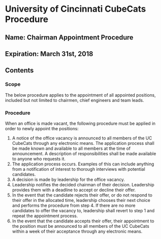 # University of Cincinnati CubeCats Procedure

## Name: Chairman Appointment Procedure

## Expiration: March 31st, 2018

## Contents

### Scope

The below procedure applies to the appointment of all appointed positions, included but not limited to chairmen, chief engineers and team leads.

### Procedure

When an office is made vacant, the following procedure must be applied in order to newly appoint the positions:

1. A notice of the office vacancy is announced to all members of the UC CubeCats through any electronic means. The application process shall be made known and available to all members at the time of announcement. A description of responsibilities shall be made available to anyone who requests it.
2. The application process occurs. Examples of this can include anything from a notification of interest to thorough interviews with potential candidates.
3. A decision is made by leadership for the office vacancy.
4. Leadership notifies the decided chairman of their decision. Leadership provides them with a deadline to accept or decline their offer.
5. In the event that the candidate rejects their offer, or do not respond to their offer in the allocated time, leadership chooses their next choice and performs the procedure from step 4. If there are no more candidates to offer the vacancy to, leadership shall revert to step 1 and repeat the appointment process.
6. In the event that the candidate accepts their offer, their appointment to the position must be announced to all members of the UC CubeCats within a week of their acceptance through any electronic means.